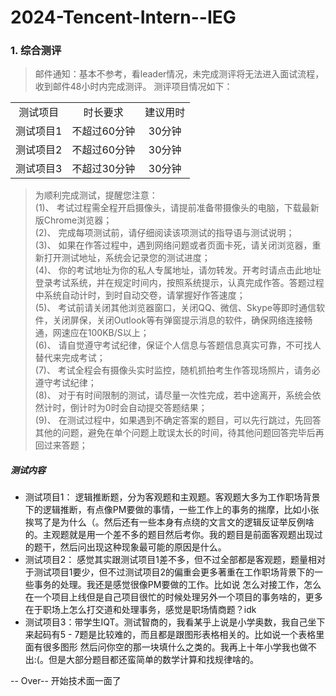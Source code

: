 # 2024-Tencent-Intern--IEG
### 1. 综合测评
> 邮件通知：基本不参考，看leader情况，未完成测评将无法进入面试流程，收到邮件48小时内完成测评。
        测评项目情况如下：<br>

||||
|:----:|:----:|:----:|
|测试项目|	时长要求|	建议用时|
|测试项目1|	不超过60分钟|	30分钟|
|测试项目2|	不超过60分钟|	30分钟|
|测试项目3|	不超过30分钟|	30分钟|
> 为顺利完成测试，提醒您注意：<br>
(1)、	考试过程需全程开启摄像头，请提前准备带摄像头的电脑，下载最新版Chrome浏览器；<br>
(2)、	完成每项测试前，请仔细阅读该项测试的指导语与测试说明；<br>
(3)、	如果在作答过程中，遇到网络问题或者页面卡死，请关闭浏览器，重新打开测试地址，系统会记录您的测试进度；<br>
(4)、	你的考试地址为你的私人专属地址，请勿转发。开考时请点击此地址登录考试系统，并在规定时间内，按照系统提示，认真完成作答。答题过程中系统自动计时，到时自动交卷，请掌握好作答速度；<br>
(5)、	考试前请关闭其他浏览器窗口，关闭QQ、微信、Skype等即时通信软件，关闭屏保，关闭Outlook等有弹窗提示消息的软件，确保网络连接畅通，网速应在100KB/S以上；<br>
(6)、	请自觉遵守考试纪律，保证个人信息与答题信息真实可靠，不可找人替代来完成考试；<br>
(7)、	考试全程会有摄像头实时监控，随机抓拍考生作答现场照片，请务必遵守考试纪律；<br>
(8)、	对于有时间限制的测试，请尽量一次性完成，若中途离开，系统会依然计时，倒计时为0时会自动提交答题结果；<br>
(9)、	在测试过程中，如果遇到不确定答案的题目，可以先行跳过，先回答其他的问题，避免在单个问题上耽误太长的时间，待其他问题回答完毕后再回过来答题；<br>

##### 测试内容
- 测试项目1： 逻辑推断题，分为客观题和主观题。客观题大多为工作职场背景下的逻辑推断，有点像PM要做的事情，一些工作上的事务的揣摩，比如小张挨骂了是为什么（。然后还有一些本身有点绕的文言文的逻辑反证举反例啥的。主观题就是用一个差不多的题目然后考你。我的题目是前面客观题出现过的题干，然后问出现这种现象最可能的原因是什么。<br>
- 测试项目2： 感觉其实跟测试项目1差不多，但不过全部都是客观题，题量相对于测试项目1要少，但不过测试项目2的偏重会更多著重在工作职场背景下的一些事务的处理。我还是感觉很像PM要做的工作。比如说 怎么对接工作，怎么在一个项目上线但是自己项目很忙的时候处理另外一个项目的事务啥的，更多在于职场上怎么打交道和处理事务，感觉是职场情商题？idk <br>
- 测试项目3：带学生IQT。测试智商的，我看某乎上说是小学奥数，我自己坐下来起码有5 - 7题是比较难的，而且都是跟图形表格相关的。比如说一个表格里面有很多图形 然后问你空的那一块填什么之类的。我再上十年小学我也做不出:(。但是大部分题目都还蛮简单的数学计算和找规律啥的。<br>

-- Over-- 开始技术面一面了

